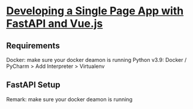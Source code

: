 # [Developing a Single Page App with FastAPI and Vue.js](https://testdriven.io/blog/developing-a-single-page-app-with-fastapi-and-vuejs/)

## Requirements

Docker: make sure your docker deamon is running
Python v3.9: Docker / PyCharm > Add Interpreter > Virtualenv

## FastAPI Setup
Remark: make sure your docker deamon is running
